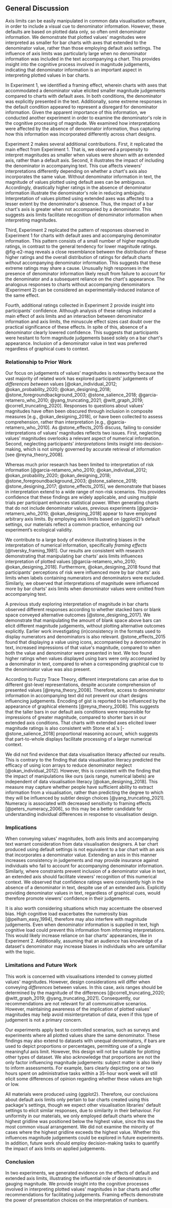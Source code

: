 ## General Discussion

Axis limits can be easily manipulated in common data visualisation software, in order to include a visual cue to denominator information. However, these defaults are based on plotted data only, so often omit denominator information. We demonstrate that plotted values' magnitudes were interpreted as smaller for bar charts with axes that extended to the denominator value, rather than those employing default axis settings. The influence of axis limits was particularly large when no denominator information was included in the text accompanying a chart. This provides insight into the cognitive process involved in magnitude judgements, indicating that denominator information is an important aspect in interpreting plotted values in bar charts.

In Experiment 1, we identified a framing effect, wherein charts with axes that accommodated a denominator value elicited smaller magnitude judgements compared to charts with default axes. In both conditions, the denominator was explicitly presented in the text. Additionally, some extreme responses in the default condition appeared to represent a disregard for denominator information. Given the apparent importance of this information, we conducted another experiment in order to examine the denominator's role in the cognitive processing of magnitude. We examined how interpretations were affected by the absence of denominator information, thus capturing how this information was incorporated differently across chart designs.

Experiment 2 makes several additional contributions. First, it replicated the main effect from Experiment 1. That is, we observed a propensity to interpret magnitudes as smaller when values were shown with an extended axis, rather than a default axis. Second, it illustrates the impact of including the denominator in accompanying text. This cue affects viewers' interpretations differently depending on whether a chart's axis also incorporates the same value. Without denominator information in text, the magnitude of values plotted using default axes can be ambiguous. Accordingly, drastically higher ratings in the absence of denominator information illustrate the denominator's role in reducing ambiguity. Interpretation of values plotted using extended axes was affected to a lesser extent by the denominator's absence. Thus, the impact of a bar chart's axis is greater when not accompanied by a denominator. This suggests axis limits facilitate recognition of denominator information when interpreting magnitudes.

Third, Experiment 2 replicated the pattern of responses observed in Experiment 1 for charts with default axes and accompanying denominator information. This pattern consists of a small number of higher magnitude ratings, in contrast to the general tendency for lower magnitude ratings. @fig-e2-mag reveals a close resemblance between the distribution of these higher ratings and the overall distribution of ratings for default charts *without* accompanying denominator information. This suggests that these extreme ratings may share a cause. Unusually high responses in the presence of denominator information likely result from failure to account for the denominator and a subsequent reliance on the chart's appearance. The analogous responses to charts without accompanying denominators (Experiment 2) can be considered an experimentally-induced instance of the same effect.

Fourth, additional ratings collected in Experiment 2 provide insight into participants' confidence. Although analysis of these ratings indicated a main effect of axis limits and an interaction between denominator information and axis limits, the minuscule effect sizes cast doubt over the practical significance of these effects. In spite of this, absence of a denominator clearly lowered confidence. This suggests that participants were hesitant to form magnitude judgements based solely on a bar chart's appearance. Inclusion of a denominator value in text was preferred regardless of graphical cues to context.

### Relationship to Prior Work

Our focus on judgements of values’ magnitudes is noteworthy because the vast majority of related work has explored participants’ judgements of *differences between* values [@okan_individual_2012; @okan_probability_2020; @okan_designing_2018; @stone_foregroundbackground_2003; @stone_salience_2018; @garcia-retamero_who_2010; @yang_truncating_2021; @witt_graph_2019; @correll_truncating_2020]. Responses to questions about values’ magnitudes have often been obscured through inclusion in composite measures [e.g., @okan_designing_2018], or have been collected to assess comprehension, rather than interpretation [e.g., @garcia-retamero_who_2010]. As @stone_effects_2015 discuss, failing to consider interpretations of values’ magnitudes reflects two issues. First, neglecting values’ magnitudes overlooks a relevant aspect of numerical information. Second, neglecting participants’ *interpretations* limits insight into decision-making, which is not simply governed by accurate retrieval of information [see @reyna_theory_2008].

Whereas much prior research has been limited to interpretation of risk information [@garcia-retamero_who_2010; @okan_individual_2012; @okan_probability_2020; @okan_designing_2018; @stone_foregroundbackground_2003; @stone_salience_2018; @stone_designing_2017; @stone_effects_2015], we demonstrate that biases in interpretation extend to a wide range of non-risk scenarios. This provides confidence that these findings are widely applicable, and using *multiple* trials per participant enhances statistical power. When generating charts that do not include denominator values, previous experiments [@garcia-retamero_who_2010; @okan_designing_2018] appear to have employed arbitrary axis limits. By employing axis limits based on {ggplot2}’s default settings, our materials reflect a common practice, enhancing our experiment’s ecological validity.

We contribute to a large body of evidence illustrating biases in the interpretation of numerical information, specifically *framing effects* [@tversky_framing_1981]. Our results are consistent with research demonstrating that manipulating bar charts’ axis limits influences interpretation of plotted values [@garcia-retamero_who_2010; @okan_designing_2018]. Furthermore, @okan_designing_2018 found that participants' perceptions of risk were influenced more by bar charts' axis limits when labels containing numerators and denominators were excluded. Similarly, we observed that interpretations of magnitude were influenced more by bar charts' axis limits when denominator values were omitted from accompanying text.

A previous study exploring interpretation of magnitude in bar charts observed different responses according to whether stacked bars or blank space conveyed alternative outcomes [@stone_designing_2017]. We demonstrate that manipulating the amount of blank space above bars can elicit different magnitude judgements, without plotting alternative outcomes explicitly. Earlier work investigating (in)consistency in the formats used to display numerators and denominators is also relevant. @stone_effects_2015 found that displaying a value using icons, accompanied by a denominator in text, increased impressions of that value's magnitude, compared to when both the value and denominator were presented in text. We too found higher ratings when values displayed using bars were only accompanied by a denominator in text, compared to when a corresponding graphical cue to the denominator value was also present.

According to Fuzzy Trace Theory, different interpretations can arise due to different gist-level representations, despite accurate comprehension of presented values [@reyna_theory_2008]. Therefore, access to denominator information in accompanying text did not prevent our chart designs influencing judgements. Encoding of gist is reported to be influenced by the appearance of graphical elements [@reyna_theory_2008]. This suggests that the taller bars in our default axis conditions were responsible for impressions of greater magnitude, compared to shorter bars in our extended axis conditions. That charts with extended axes elicited lower magnitude ratings is also consistent with Stone et al.’s [-@stone_salience_2018] proportional reasoning account, which suggests that part-to-whole displays facilitate processing of a larger numerical context.

We did not find evidence that data visualisation literacy affected our results. This is contrary to the finding that data visualisation literacy predicted the efficacy of using icon arrays to reduce denominator neglect [@okan_individual_2012]. However, this is consistent with the finding that the impact of manipulations like ours (axis range, numerical labels) are independent of data visualisation literacy [@okan_designing_2018]. This measure may capture whether people have sufficient ability to extract information from a visualisation, rather than predicting the degree to which they will be influenced by subtler design choices [@yang_truncating_2021]. Numeracy is associated with decreased sensitivity to framing effects [@peters_numeracy_2006], so this may be a better candidate for understanding individual differences in response to visualisation design.

### Implications

When conveying values' magnitudes, both axis limits and accompanying text warrant consideration from data visualisation designers. A bar chart produced using default settings is not equivalent to a bar chart with an axis that incorporates a denominator value. Extending an axis in this manner increases consistency in judgements and may provide insurance against individuals who fail to account for accompanying denominator information. Similarly, where constraints prevent inclusion of a denominator value in text, an extended axis should facilitate viewers' recognition of this numerical context. We observed that confidence ratings were consistently high in the absence of a denominator in text, despite use of an extended axis. Explicitly providing denominator values in text, regardless of graphical cues, would therefore promote viewers’ confidence in their judgements.

It is also worth considering situations which may accentuate the observed bias. High cognitive load exacerbates the numerosity bias [@pelham_easy_1994], therefore may also interfere with magnitude judgements. Even when denominator information is supplied in text, high cognitive load could prevent this information from informing interpretations. This would likely increase reliance on bar charts' appearances, like in Experiment 2. Additionally, assuming that an audience has knowledge of a dataset's denominator may increase biases in individuals who are unfamiliar with the topic.

### Limitations and Future Work

This work is concerned with visualisations intended to convey plotted values' magnitudes. However, design considerations will differ when conveying *differences* between values. In this case, axis ranges should be determined by the magnitude of the differences [@correll_truncating_2020; @witt_graph_2019; @yang_truncating_2021]. Consequently, our recommendations are not relevant for all communicative scenarios. However, maintaining awareness of the implication of plotted values' magnitudes may help avoid misinterpretation of data, even if this type of judgement is not a primary concern.

Our experiments apply best to controlled scenarios, such as surveys and experiments where all plotted values share the same denominator. These findings may also extend to datasets with unequal denominators, if bars are used to depict proportions or percentages, permitting use of a single meaningful axis limit. However, this design will not be suitable for plotting other types of dataset. We also acknowledge that proportions are not the only factor influencing magnitude judgements: subject matter is also likely to inform assessments. For example, bars clearly depicting one or two hours spent on administrative tasks within a 35-hour work week will still elicit some differences of opinion regarding whether these values are high or low.

All materials were produced using {ggplot2}. Therefore, our conclusions about default axis limits only pertain to bar charts created using this package's settings, though we expect other visualisation libraries' default settings to elicit similar responses, due to similarity in their behaviour. For uniformity in our materials, we only employed default charts where the highest gridline was positioned below the highest value, since this was the most common visual arrangement. We did not examine the minority of cases where the highest gridline exceeds the highest value. Whether this influences magnitude judgements could be explored in future experiments. In addition, future work should employ decision-making tasks to quantify the impact of axis limits on applied judgements.

### Conclusion

In two experiments, we generated evidence on the effects of default and extended axis limits, illustrating the influential role of denominators in gauging magnitude. We provide insight into the cognitive processes involved in interpreting plotted values' magnitudes in bar charts and offer recommendations for facilitating judgements. Framing effects demonstrate the power of presentation choices on the interpretation of numbers.
